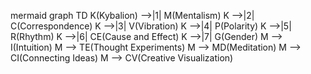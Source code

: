 mermaid
graph TD
    K(Kybalion) -->|1| M(Mentalism)
    K -->|2| C(Correspondence)
    K -->|3| V(Vibration)
    K -->|4| P(Polarity)
    K -->|5| R(Rhythm)
    K -->|6| CE(Cause and Effect)
    K -->|7| G(Gender)
    M --> I(Intuition)
    M --> TE(Thought Experiments)
    M --> MD(Meditation)
    M --> CI(Connecting Ideas)
    M --> CV(Creative Visualization)
